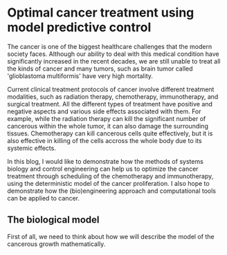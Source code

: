 # Optimal cancer treatment using model predictive control
The cancer is one of the biggest healthcare challenges that the modern society faces. Although our ability to deal with this medical condition have significantly increased in the recent decades, we are still unable to treat all the kinds of cancer and many tumors, such as brain tumor called 'glioblastoma multiformis' have very high mortality.

Current clinical treatment protocols of cancer involve different treatment modalities, such as radiation therapy, chemotherapy, immunotherapy, and surgical treatment. All the different types of treatment have positive and negative aspects and various side effects associated with them. For example, while the radiation therapy can kill the significant number of cancerous within the whole tumor, it can also damage the surrounding tissues. Chemotherapy can kill cancerous cells quite effectively, but it is also effective in killing of the cells accross the whole body due to its systemic effects.

In this blog, I would like to demonstrate how the methods of systems biology and control engineering can help us to optimize the cancer treatment through scheduling of the chemotherapy and immunotherapy, using the deterministic model of the cancer proliferation. I also hope to demonstrate how the (bio)engineering approach and computational tools can be applied to cancer. 

## The biological model
First of all, we need to think about how we will describe the model of the cancerous growth mathematically. 
